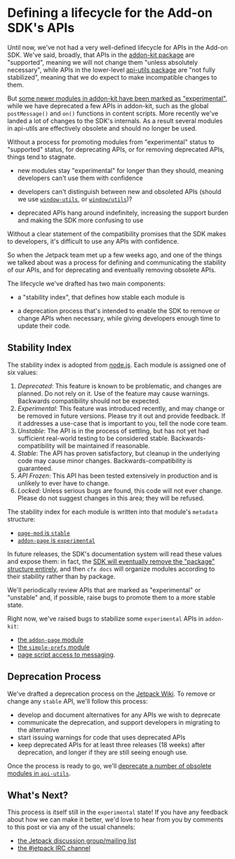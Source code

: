 # Defining a lifecycle for the Add-on SDK's APIs #

Until now, we've not had a very well-defined lifecycle for APIs in the Add-on SDK.
We've said, broadly, that APIs in the [addon-kit package](https://addons.mozilla.org/en-US/developers/docs/sdk/latest/packages/addon-kit/index.html)
are "supported", meaning we will not change them "unless absolutely
necessary", while APIs in the lower-level [api-utils package](https://addons.mozilla.org/en-US/developers/docs/sdk/latest/packages/api-utils/index.html)
are "not fully stabilized", meaning that we do expect to make incompatible
changes to them.

But [some newer modules in addon-kit have been marked as
"experimental"](https://addons.mozilla.org/en-US/developers/docs/sdk/latest/packages/addon-kit/simple-prefs.html),
while we have deprecated a few APIs in addon-kit, such as the global `postMessage()` and `on()` functions in
content scripts. More recently we've landed a lot of changes to the
SDK's internals. As a result several modules in api-utils
are effectively obsolete and should no longer be used.

Without a process for promoting modules from
"experimental" status to "supported" status, for deprecating APIs,
or for removing deprecated APIs, things tend to stagnate.

* new modules stay "experimental" for
longer than they should, meaning developers can't use them with confidence

* developers can't distinguish between new and obsoleted APIs
(should we use [`window-utils`](https://addons.mozilla.org/en-US/developers/docs/sdk/latest/packages/api-utils/window-utils.html),
or [`window/utils`](https://addons.mozilla.org/en-US/developers/docs/sdk/latest/packages/api-utils/window/utils.html))?

* deprecated APIs hang around indefinitely, increasing the
support burden and making the SDK more confusing to use

Without a clear statement of the compatibility promises that the
SDK makes to developers, it's difficult to use any APIs with confidence.

So when the Jetpack team met up a few weeks ago, and one of the things
we talked about was a process for defining and communicating the stability
of our APIs, and for deprecating and eventually removing obsolete APIs.

The lifecycle we've drafted has two main components:

* a "stability index", that defines how stable each module is

* a deprecation process that's intended to enable the SDK to remove
or change APIs when necessary, while giving developers enough time
to update their code.

## Stability Index ##

The stability index is adopted from [node.js](http://nodejs.org/api/documentation.html).
Each module is assigned one of six values:

1. *Deprecated*: This feature is known to be problematic, and changes are planned. Do not rely on it. Use of the feature may cause warnings. Backwards compatibility should not be expected.
2. *Experimental*: This feature was introduced recently, and may change or be removed in future versions. Please try it out and provide feedback. If it addresses a use-case that is important to you, tell the node core team.
3. *Unstable*: The API is in the process of settling, but has not yet had sufficient real-world testing to be considered stable. Backwards-compatibility will be maintained if reasonable.
4. *Stable*: The API has proven satisfactory, but cleanup in the underlying code may cause minor changes. Backwards-compatibility is guaranteed.
5. *API Frozen*: This API has been tested extensively in production and is unlikely to ever have to change.
6. *Locked*: Unless serious bugs are found, this code will not ever change. Please do not suggest changes in this area; they will be refused.

The stability index for each module is written into that module's `metadata` structure:
* [`page-mod` is `stable`](https://github.com/mozilla/addon-sdk/blob/master/packages/addon-kit/lib/page-mod.js#L9)
* [`addon-page` is `experimental`](https://github.com/mozilla/addon-sdk/blob/master/packages/addon-kit/lib/simple-prefs.js#L7)

In future releases, the SDK's documentation system will read these values
and expose them: in fact, the [SDK will eventually remove the "package"
structure entirely](https://github.com/mozilla/addon-sdk/wiki/JEP-packageless),
and then `cfx docs` will organize modules according to their stability rather
than by package.

We'll periodically review APIs that are marked as "experimental" or "unstable"
and, if possible, raise bugs to promote them to a more stable state.

Right now, we've raised bugs to stabilize some `experimental` APIs in `addon-kit`:
* [the `addon-page` module](https://bugzilla.mozilla.org/show_bug.cgi?id=790320)
* [the `simple-prefs` module](https://bugzilla.mozilla.org/show_bug.cgi?id=790323)
* [page script access to messaging](https://bugzilla.mozilla.org/show_bug.cgi?id=790328).

## Deprecation Process ##

We've drafted a deprecation process on the
[Jetpack Wiki](https://wiki.mozilla.org/Jetpack/Module_Deprecation_Process).
To remove or change any `stable` API, we'll follow this process:

* develop and document alternatives for any APIs we wish to deprecate
* communicate the deprecation, and support developers in migrating
to the alternative
* start issuing warnings for code that uses deprecated APIs
* keep deprecated APIs for at least three releases (18 weeks)
after deprecation, and longer if they are still seeing enough use.

Once the process is ready to go, we'll [deprecate a number of obsolete
modules in `api-utils`](https://bugzilla.mozilla.org/show_bug.cgi?id=787075).

## What's Next? ##

This process is itself still in the `experimental` state! If you have any
feedback about how we can make it better, we'd love to hear from you by
comments to this post or via any of the usual channels:

* [the Jetpack discussion group/mailing list](http://groups.google.com/group/mozilla-labs-jetpack)
* [the #jetpack IRC channel](http://mibbit.com/?channel=%23jetpack&server=irc.mozilla.org)
